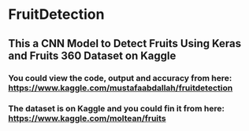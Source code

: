 # FruitDetection

## This a CNN Model to Detect Fruits Using Keras and Fruits 360 Dataset on Kaggle

### You could view the code, output and accuracy from here: https://www.kaggle.com/mustafaabdallah/fruitdetection

### The dataset is on Kaggle and you could fin it from here: https://www.kaggle.com/moltean/fruits
